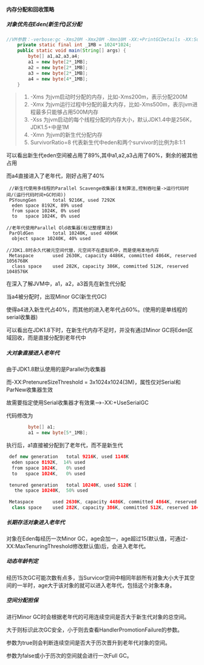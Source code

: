 #### 内存分配和回收策略

##### 对象优先在Eden(新生代)区分配

```java
//VM参数：-verbose:gc -Xms20M -Xmx20M -Xmn10M -XX:+PrintGCDetails -XX:SurvivorRatio=8
	private static final int _1MB = 1024*1024;
    public static void main(String[] args) {
        byte[] a1,a2,a3,a4;
        a1 = new byte[2*_1MB];
        a2 = new byte[2*_1MB];
        a3 = new byte[2*_1MB];
        a4 = new byte[4*_1MB];
    }
```



> 1. -Xms 为jvm启动时分配的内存，比如-Xms200m，表示分配200M
> 2. -Xmx 为jvm运行过程中分配的最大内存，比如-Xms500m，表示jvm进程最多只能够占用500M内存
> 3. -Xss 为jvm启动的每个线程分配的内存大小，默认JDK1.4中是256K，JDK1.5+中是1M
> 4. -Xmn 为jvm的新生代分配内存
> 5. SurvivorRatio=8 代表新生代中eden和两个survivor的比例为8:1:1



可以看出新生代eden空间被占用了89%,其中a1,a2,a3占用了60%，剩余的被其他占用

而a4直接进入了老年代，刚好占用了40%

```
 //新生代使用多线程的Parallel Scavenge收集器(复制算法,控制吞吐量->运行代码时间/(运行代码时间+GC时间))
 PSYoungGen      total 9216K, used 7292K  
  eden space 8192K, 89% used 
  from space 1024K, 0% used 
  to   space 1024K, 0% used 

//老年代使用Parallel Old收集器(标记整理算法)
 ParOldGen       total 10240K, used 4096K 
  object space 10240K, 40% used 

//JDK1.8时永久代被元空间代替，元空间不在虚拟机中，而是使用本地内存
 Metaspace       used 2630K, capacity 4486K, committed 4864K, reserved 1056768K
  class space    used 282K, capacity 386K, committed 512K, reserved 1048576K
```

在深入了解JVM中，a1，a2，a3首先在新生代分配

当a4被分配时，出现Minor GC(新生代GC)

使得a4进入新生代占40%，而其他的进入老年代占60%。(使用的是单线程的serial收集器)



可以看出在JDK1.8下时，在新生代内存不足时，并没有通过Minor GC将Eden区域回收，而是直接分配到老年代中



##### 大对象直接进入老年代

由于JDK1.8默认使用的是Parallel为收集器

而-XX:PretenureSizeThreshold = 3x1024x1024(3M)，属性仅对Serial和ParNew收集器生效

故需要指定使用Serial收集器才有效果-->-XX:+UseSerialGC



代码修改为

```java
		byte[] a1;
        a1 = new byte[5*_1MB];
```



执行后，a1直接被分配到了老年代，而不是新生代

```java
 def new generation   total 9216K, used 1148K 
  eden space 8192K,  14% used 
  from space 1024K,   0% used 
  to   space 1024K,   0% used 
  
 tenured generation   total 10240K, used 5120K [
   the space 10240K,  50% used 
   
 Metaspace       used 2630K, capacity 4486K, committed 4864K, reserved 1056768K
  class space    used 282K, capacity 386K, committed 512K, reserved 1048576K
```



##### 长期存活对象进入老年代

对象在Eden每经历一次Minor GC，age会加一，age超过15(默认值，可通过-XX:MaxTenuringThreshold修改默认值)后，会进入老年代。



##### 动态年龄判定

经历15次GC可能次数有点多，当Survicor空间中相同年龄所有对象大小大于其空间的一半时，age大于该对象的就可以进入老年代，包括这个对象本身。



##### 空间分配担保

进行Minor GC时会根据老年代的可用连续空间是否大于新生代对象的总空间。

大于则标识此次GC安全，小于则去查看HandlerPromotionFailure的参数。

参数为true则会判断连续空间是否大于历次晋升到老年代对象的空间。

参数为false或小于历次的空间就会进行一次Full GC。
